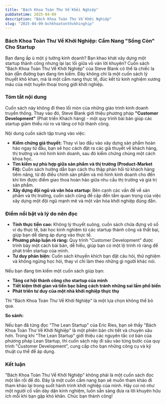 ```yaml
---
title: "Bách Khoa Toàn Thư Về Khởi Nghiệp"
pubDatetime: 2025-04-09
description: "Bách Khoa Toàn Thư Về Khởi Nghiệp"
slug: "2025-04-09-bchkhoatonthvkhinghip"
---
```



### **Bách Khoa Toàn Thư Về Khởi Nghiệp: Cẩm Nang "Sống Còn" Cho Startup**

Bạn đang ấp ủ một ý tưởng kinh doanh? Bạn khao khát xây dựng một startup thành công nhưng lại lạc lối giữa vô vàn lời khuyên? Cuốn sách "Bách Khoa Toàn Thư Về Khởi Nghiệp" của Steve Blank có thể là chiếc la bàn dẫn đường bạn đang tìm kiếm. Đây không chỉ là một cuốn sách lý thuyết khô khan, mà là một cẩm nang thực tế, đúc kết từ kinh nghiệm xương máu của một huyền thoại trong giới khởi nghiệp.

### **Tóm tắt nội dung**

Cuốn sách này không đi theo lối mòn của những giáo trình kinh doanh truyền thống. Thay vào đó, Steve Blank giới thiệu phương pháp **"Customer Development"** (Phát triển Khách hàng) - một quy trình bài bản giúp các startup giảm thiểu rủi ro và tăng cơ hội thành công.

Nội dung cuốn sách tập trung vào việc:

*   **Kiểm chứng giả thuyết:** Thay vì lao đầu vào xây dựng sản phẩm hoàn hảo ngay từ đầu, bạn sẽ học cách đặt ra các giả thuyết về khách hàng, thị trường và mô hình kinh doanh, sau đó kiểm chứng chúng một cách khoa học.
*   **Tìm kiếm sự phù hợp giữa sản phẩm và thị trường (Product-Market Fit):** Cuốn sách hướng dẫn bạn cách thu thập phản hồi từ khách hàng tiềm năng, từ đó điều chỉnh sản phẩm và mô hình kinh doanh cho đến khi tìm được điểm giao thoa hoàn hảo giữa nhu cầu thị trường và giá trị sản phẩm.
*   **Xây dựng đội ngũ và văn hóa startup:** Bên cạnh các vấn đề về sản phẩm và thị trường, cuốn sách cũng đề cập đến tầm quan trọng của việc xây dựng một đội ngũ mạnh mẽ và một văn hóa khởi nghiệp đúng đắn.

### **Điểm nổi bật và lý do nên đọc**

*   **Tính thực tiễn cao:** Không lý thuyết suông, cuốn sách chứa đựng vô số ví dụ thực tế, bài học kinh nghiệm từ các startup thành công và thất bại, giúp bạn dễ dàng áp dụng vào thực tế.
*   **Phương pháp luận rõ ràng:** Quy trình "Customer Development" được trình bày một cách bài bản, dễ hiểu, giúp bạn có một lộ trình rõ ràng để phát triển startup của mình.
*   **Tư duy phản biện:** Cuốn sách khuyến khích bạn đặt câu hỏi, thử nghiệm và không ngừng học hỏi, thay vì chỉ làm theo những gì người khác nói.

Nếu bạn đang tìm kiếm một cuốn sách giúp bạn:

*   **Tăng cơ hội thành công cho startup của mình**
*   **Tiết kiệm thời gian và tiền bạc bằng cách tránh những sai lầm phổ biến**
*   **Phát triển tư duy của một nhà khởi nghiệp thực thụ**

Thì "Bách Khoa Toàn Thư Về Khởi Nghiệp" là một lựa chọn không thể bỏ qua.

**So sánh:**

Nếu bạn đã từng đọc "The Lean Startup" của Eric Ries, bạn sẽ thấy "Bách Khoa Toàn Thư Về Khởi Nghiệp" là một phiên bản chi tiết và chuyên sâu hơn. Trong khi "The Lean Startup" giới thiệu các nguyên tắc cơ bản của phương pháp Lean Startup, thì cuốn sách này đi sâu vào từng bước của quy trình "Customer Development", cung cấp cho bạn những công cụ và kỹ thuật cụ thể để áp dụng.

### **Kết luận**

"Bách Khoa Toàn Thư Về Khởi Nghiệp" không phải là một cuốn sách đọc một lần rồi để đó. Đây là một cuốn cẩm nang bạn sẽ muốn tham khảo đi tham khảo lại trong suốt hành trình khởi nghiệp của mình. Hãy coi nó như một người cố vấn dày dặn kinh nghiệm, luôn sẵn sàng đưa ra lời khuyên hữu ích mỗi khi bạn gặp khó khăn. Chúc bạn thành công!
